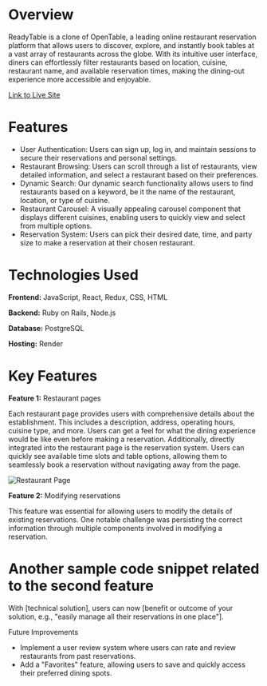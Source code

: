 # Overview
ReadyTable is a clone of OpenTable, a leading online restaurant reservation platform that allows users to discover, explore, and instantly book tables at a vast array of restaurants across the globe. With its intuitive user interface, diners can effortlessly filter restaurants based on location, cuisine, restaurant name, and available reservation times, making the dining-out experience more accessible and enjoyable.

[Link to Live Site](https://readytable.onrender.com/)

# Features
- User Authentication: Users can sign up, log in, and maintain sessions to secure their reservations and personal settings.
- Restaurant Browsing: Users can scroll through a list of restaurants, view detailed information, and select a restaurant based on their preferences.
- Dynamic Search: Our dynamic search functionality allows users to find restaurants based on a keyword, be it the name of the restaurant, location, or type of cuisine.
- Restaurant Carousel: A visually appealing carousel component that displays different cuisines, enabling users to quickly view and select from multiple options.
- Reservation System: Users can pick their desired date, time, and party size to make a reservation at their chosen restaurant.

# Technologies Used
**Frontend:** JavaScript, React, Redux, CSS, HTML

**Backend:** Ruby on Rails, Node.js

**Database:** PostgreSQL

**Hosting:** Render

# Key Features
**Feature 1:** Restaurant pages

Each restaurant page provides users with comprehensive details about the establishment. This includes a description, address, operating hours, cuisine type, and more. Users can get a feel for what the dining experience would be like even before making a reservation. Additionally, directly integrated into the restaurant page is the reservation system. Users can quickly see available time slots and table options, allowing them to seamlessly book a reservation without navigating away from the page.

![Restaurant Page](./storage/restaurant-page.png)


**Feature 2:**  Modifying reservations

This feature was essential for allowing users to modify the details of existing reservations. One notable challenge was persisting the correct information through multiple components involved in modifying a reservation.



# Another sample code snippet related to the second feature
With [technical solution], users can now [benefit or outcome of your solution, e.g., "easily manage all their reservations in one place"].

Future Improvements
- Implement a user review system where users can rate and review restaurants from past reservations.
- Add a "Favorites" feature, allowing users to save and quickly access their preferred dining spots.